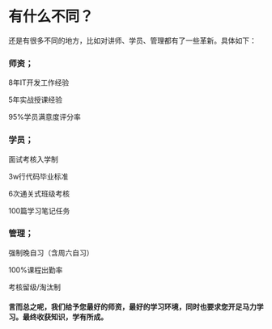 # 有什么不同？

还是有很多不同的地方，比如对讲师、学员、管理都有了一些革新。具体如下：

### 师资；

8年IT开发工作经验

5年实战授课经验

95%学员满意度评分率



### 学员；

面试考核入学制

3w行代码毕业标准

6次通关式班级考核

100篇学习笔记任务



### 管理；

强制晚自习（含周六自习）

100%课程出勤率

考核留级/淘汰制

#### 

#### 言而总之呢，我们给予您最好的师资，最好的学习环境，同时也要求您开足马力学习。最终收获知识，学有所成。

